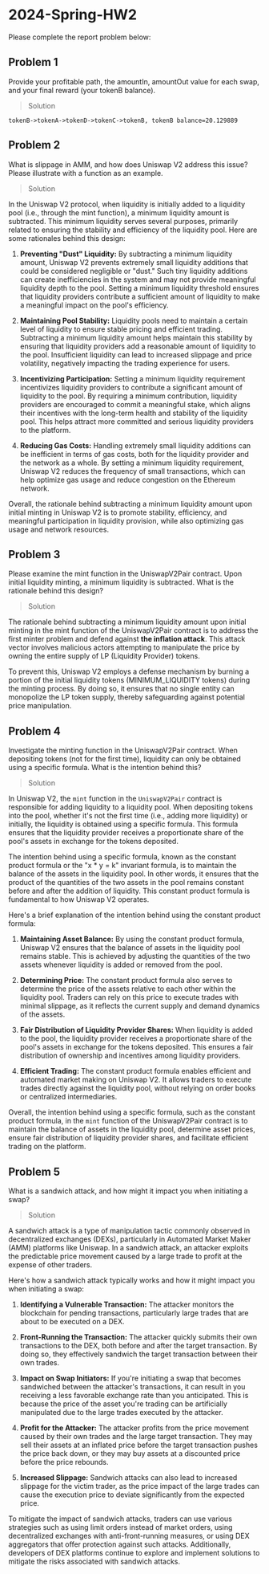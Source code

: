 # 2024-Spring-HW2

Please complete the report problem below:

## Problem 1
Provide your profitable path, the amountIn, amountOut value for each swap, and your final reward (your tokenB balance).

> Solution
```
tokenB->tokenA->tokenD->tokenC->tokenB, tokenB balance=20.129889
```

## Problem 2
What is slippage in AMM, and how does Uniswap V2 address this issue? Please illustrate with a function as an example.

> Solution

In the Uniswap V2 protocol, when liquidity is initially added to a liquidity pool (i.e., through the mint function), a minimum liquidity amount is subtracted. This minimum liquidity serves several purposes, primarily related to ensuring the stability and efficiency of the liquidity pool. Here are some rationales behind this design:

1. **Preventing "Dust" Liquidity:** By subtracting a minimum liquidity amount, Uniswap V2 prevents extremely small liquidity additions that could be considered negligible or "dust." Such tiny liquidity additions can create inefficiencies in the system and may not provide meaningful liquidity depth to the pool. Setting a minimum liquidity threshold ensures that liquidity providers contribute a sufficient amount of liquidity to make a meaningful impact on the pool's efficiency.

2. **Maintaining Pool Stability:** Liquidity pools need to maintain a certain level of liquidity to ensure stable pricing and efficient trading. Subtracting a minimum liquidity amount helps maintain this stability by ensuring that liquidity providers add a reasonable amount of liquidity to the pool. Insufficient liquidity can lead to increased slippage and price volatility, negatively impacting the trading experience for users.

3. **Incentivizing Participation:** Setting a minimum liquidity requirement incentivizes liquidity providers to contribute a significant amount of liquidity to the pool. By requiring a minimum contribution, liquidity providers are encouraged to commit a meaningful stake, which aligns their incentives with the long-term health and stability of the liquidity pool. This helps attract more committed and serious liquidity providers to the platform.

4. **Reducing Gas Costs:** Handling extremely small liquidity additions can be inefficient in terms of gas costs, both for the liquidity provider and the network as a whole. By setting a minimum liquidity requirement, Uniswap V2 reduces the frequency of small transactions, which can help optimize gas usage and reduce congestion on the Ethereum network.

Overall, the rationale behind subtracting a minimum liquidity amount upon initial minting in Uniswap V2 is to promote stability, efficiency, and meaningful participation in liquidity provision, while also optimizing gas usage and network resources.

## Problem 3
Please examine the mint function in the UniswapV2Pair contract. Upon initial liquidity minting, a minimum liquidity is subtracted. What is the rationale behind this design?

> Solution

The rationale behind subtracting a minimum liquidity amount upon initial minting in the mint function of the UniswapV2Pair contract is to address the first minter problem and defend against **the inflation attack**. This attack vector involves malicious actors attempting to manipulate the price by owning the entire supply of LP (Liquidity Provider) tokens.

To prevent this, Uniswap V2 employs a defense mechanism by burning a portion of the initial liquidity tokens (MINIMUM_LIQUIDITY tokens) during the minting process. By doing so, it ensures that no single entity can monopolize the LP token supply, thereby safeguarding against potential price manipulation.

## Problem 4
Investigate the minting function in the UniswapV2Pair contract. When depositing tokens (not for the first time), liquidity can only be obtained using a specific formula. What is the intention behind this?

> Solution

In Uniswap V2, the `mint` function in the `UniswapV2Pair` contract is responsible for adding liquidity to a liquidity pool. When depositing tokens into the pool, whether it's not the first time (i.e., adding more liquidity) or initially, the liquidity is obtained using a specific formula. This formula ensures that the liquidity provider receives a proportionate share of the pool's assets in exchange for the tokens deposited.

The intention behind using a specific formula, known as the constant product formula or the "x * y = k" invariant formula, is to maintain the balance of the assets in the liquidity pool. In other words, it ensures that the product of the quantities of the two assets in the pool remains constant before and after the addition of liquidity. This constant product formula is fundamental to how Uniswap V2 operates.

Here's a brief explanation of the intention behind using the constant product formula:

1. **Maintaining Asset Balance:** By using the constant product formula, Uniswap V2 ensures that the balance of assets in the liquidity pool remains stable. This is achieved by adjusting the quantities of the two assets whenever liquidity is added or removed from the pool.

2. **Determining Price:** The constant product formula also serves to determine the price of the assets relative to each other within the liquidity pool. Traders can rely on this price to execute trades with minimal slippage, as it reflects the current supply and demand dynamics of the assets.

3. **Fair Distribution of Liquidity Provider Shares:** When liquidity is added to the pool, the liquidity provider receives a proportionate share of the pool's assets in exchange for the tokens deposited. This ensures a fair distribution of ownership and incentives among liquidity providers.

4. **Efficient Trading:** The constant product formula enables efficient and automated market making on Uniswap V2. It allows traders to execute trades directly against the liquidity pool, without relying on order books or centralized intermediaries.

Overall, the intention behind using a specific formula, such as the constant product formula, in the `mint` function of the UniswapV2Pair contract is to maintain the balance of assets in the liquidity pool, determine asset prices, ensure fair distribution of liquidity provider shares, and facilitate efficient trading on the platform.

## Problem 5
What is a sandwich attack, and how might it impact you when initiating a swap?

> Solution

A sandwich attack is a type of manipulation tactic commonly observed in decentralized exchanges (DEXs), particularly in Automated Market Maker (AMM) platforms like Uniswap. In a sandwich attack, an attacker exploits the predictable price movement caused by a large trade to profit at the expense of other traders.

Here's how a sandwich attack typically works and how it might impact you when initiating a swap:

1. **Identifying a Vulnerable Transaction:** The attacker monitors the blockchain for pending transactions, particularly large trades that are about to be executed on a DEX.

2. **Front-Running the Transaction:** The attacker quickly submits their own transactions to the DEX, both before and after the target transaction. By doing so, they effectively sandwich the target transaction between their own trades.

3. **Impact on Swap Initiators:** If you're initiating a swap that becomes sandwiched between the attacker's transactions, it can result in you receiving a less favorable exchange rate than you anticipated. This is because the price of the asset you're trading can be artificially manipulated due to the large trades executed by the attacker.

4. **Profit for the Attacker:** The attacker profits from the price movement caused by their own trades and the large target transaction. They may sell their assets at an inflated price before the target transaction pushes the price back down, or they may buy assets at a discounted price before the price rebounds.

5. **Increased Slippage:** Sandwich attacks can also lead to increased slippage for the victim trader, as the price impact of the large trades can cause the execution price to deviate significantly from the expected price.

To mitigate the impact of sandwich attacks, traders can use various strategies such as using limit orders instead of market orders, using decentralized exchanges with anti-front-running measures, or using DEX aggregators that offer protection against such attacks. Additionally, developers of DEX platforms continue to explore and implement solutions to mitigate the risks associated with sandwich attacks.